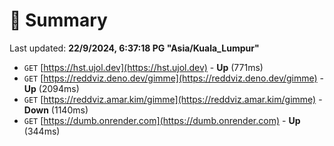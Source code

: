# 📖 Summary
Last updated: **22/9/2024, 6:37:18 PG "Asia/Kuala_Lumpur"**

- `GET` [https://hst.ujol.dev](https://hst.ujol.dev) - **Up** (771ms)
- `GET` [https://reddviz.deno.dev/gimme](https://reddviz.deno.dev/gimme) - **Up** (2094ms)
- `GET` [https://reddviz.amar.kim/gimme](https://reddviz.amar.kim/gimme) - **Down** (1140ms)
- `GET` [https://dumb.onrender.com](https://dumb.onrender.com) - **Up** (344ms)
